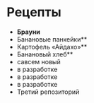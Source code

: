 # Рецепты

- **Брауни**
- Банановые панкейки**
- Картофель «Айдахо»**
- Банановый хлеб**
- савсем новый
- в разработке 
- в разработке
- в разработке
- Третий репозиторий